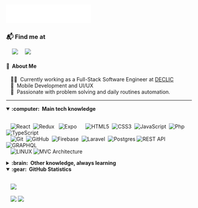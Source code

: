 <img src="assets/header.svg"></img>

### 📬 Find me at

<p>&nbsp;&nbsp;&nbsp;  <a href="dimanchenamo@gmail.com"><img src="https://img.shields.io/badge/gmail-%23D14836.svg?&style=for-the-badge&logo=gmail&logoColor=white" /></a>&nbsp;&nbsp;&nbsp;&nbsp;
   <a href="https://www.linkedin.com/in/dimanche2003/"><img src="https://img.shields.io/badge/linkedin-%230077B5.svg?&style=for-the-badge&logo=linkedin&logoColor=white" /></a>&nbsp;&nbsp;&nbsp;&nbsp;
</p>

#### :space_invader: &nbsp;About Me

&nbsp;&nbsp;&nbsp;:technologist: &nbsp;Currently working as a Full-Stack Software Engineer at [DECLIC](https://declic.africa/) \
&nbsp;&nbsp;&nbsp;:seedling: &nbsp;Mobile Development and UI/UX \
&nbsp;&nbsp;&nbsp;:heartbeat: &nbsp;Passionate with problem solving and daily routines automation.

<hr/>

<details open>
  <summary><b>:computer: &nbsp;Main tech knowledge</b></summary>
  <br/>

&nbsp;&nbsp;&nbsp;![React](https://img.shields.io/badge/-React-%23282C34?style=flat-square&logo=react)&nbsp;
![Redux](https://img.shields.io/badge/REDUX-764abc.svg?&style=flat&logo=redux&logoColor=white) &nbsp;
![Expo](https://img.shields.io/badge/EXPO-%23121011.svg?&style=flat&logo=expo&logoColor=white) &nbsp;
&nbsp;&nbsp;&nbsp;![HTML5](https://img.shields.io/badge/HTML5-E34F26.svg?&style=flat&logo=html5&logoColor=white)&nbsp;
![CSS3](https://img.shields.io/badge/CSS3-%231572B6.svg?&style=flat&logo=css3&logoColor=white)&nbsp;
![JavaScript](https://img.shields.io/badge/-JavaScript-%23F7DF1C?style=flat-square&logo=javascript&logoColor=000000&labelColor=%23F7DF1C&color=%23FFCE5A)&nbsp;
![Php](https://img.shields.io/badge/PHP-%23007ACC.svg?&style=flat&logo=php&logoColor=white)&nbsp;
![TypeScript](https://img.shields.io/badge/TYPESCRIPT-%23007ACC.svg?&style=flat&logo=typescript&logoColor=white)&nbsp;\
&nbsp;&nbsp;&nbsp;![Git](https://img.shields.io/badge/GIT-%23F05033.svg?&style=flat&logo=git&logoColor=white)&nbsp;
![GitHub](https://img.shields.io/badge/GITHUB-%23121011.svg?&style=flat&logo=github&logoColor=white)&nbsp;
![Firebase](https://img.shields.io/badge/FIREBASE-FFCA28.svg?&style=flat&logo=firebase&logoColor=black)&nbsp;
![Laravel](https://img.shields.io/badge/LARAVEL-E34F26.svg?&style=flat&logo=laravel&logoColor=white)&nbsp;
![Postgres](https://img.shields.io/badge/POSTGRES-%23316192.svg?&style=flat&logo=postgresql&logoColor=white)
![REST API](https://img.shields.io/badge/REST-02569B.svg?&style=flat&logo=rest&logoColor=white)&nbsp;
![GRAPHQL](https://img.shields.io/badge/GRAPHQL-E10098.svg?&style=flat&logo=graphql&logoColor=white)&nbsp;\
&nbsp;&nbsp;&nbsp;![LINUX](https://img.shields.io/badge/LINUX-FCC624?style=flat-square&logo=linux&logoColor=black)
![MVC Architecture](https://img.shields.io/badge/MVC-888888.svg?&style=flat&logoColor=white)&nbsp;
</details>

<details>
  <summary><b>:brain: &nbsp;Other knowledge, always learning</b></summary>
  <br/>

![NodeJS](https://img.shields.io/badge/NODEJS-339933.svg?&style=flat&logo=node.js&logoColor=white)&nbsp;
![MongoDB](https://img.shields.io/badge/MONGODB-47A248.svg?&style=flat&logo=mongodb&logoColor=white)&nbsp;
![XD](https://img.shields.io/badge/XD-FFC0CB.svg?&style=flat&logo=adobe-xd&logoColor=black)&nbsp;

</details>

<details open>
  <summary><b>:gear: &nbsp;GitHub Statistics</b></summary>
  <br/>
    <p>
        &nbsp;&nbsp;&nbsp;<img height="150px" src="https://github-readme-streak-stats.herokuapp.com?user=dimanchecfa&theme=dark" />
    </p>
    <p>
        <p>
        &nbsp;&nbsp;&nbsp;<img height="150px" src="https://github-readme-stats.vercel.app/api?username=dimanchecfa&hide_title=false&hide_border=true&show_icons=true&include_all_commits=true&count_private=true&line_height=21&theme=nightowl" /> <img height="150px" src="https://github-readme-stats.vercel.app/api/top-langs/?username=dimanchecfa&hide=html&hide_title=true&hide_border=true&layout=compact&langs_count=8&theme=nightowl" />
    </p>

</details>
